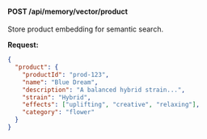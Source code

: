 #### POST /api/memory/vector/product

Store product embedding for semantic search.

**Request:**

```json
{
  "product": {
    "productId": "prod-123",
    "name": "Blue Dream",
    "description": "A balanced hybrid strain...",
    "strain": "Hybrid",
    "effects": ["uplifting", "creative", "relaxing"],
    "category": "flower"
  }
}
```
